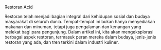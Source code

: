 Restoran Acid

Restoran telah menjadi bagian integral dari kehidupan sosial dan budaya masyarakat di seluruh dunia. Tempat-tempat ini bukan hanya menyediakan makanan dan minuman, tetapi juga pengalaman dan kenangan yang melekat bagi para pengunjung. Dalam artikel ini, kita akan mengeksplorasi berbagai aspek restoran, termasuk peran mereka dalam budaya, jenis-jenis restoran yang ada, dan tren terkini dalam industri kuliner.
